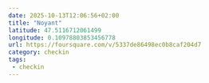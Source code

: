 ```yaml
---
date: 2025-10-13T12:06:56+02:00
title: "Noyant"
latitude: 47.5116712061499
longitude: 0.10978803853456778
url: https://foursquare.com/v/5337de86498ec0b8caf204d7
category: checkin
tags:
 - checkin
---
```

